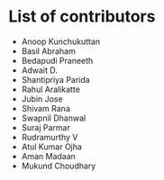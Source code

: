 # List of contributors

- Anoop Kunchukuttan
- Basil Abraham
- Bedapudi Praneeth
- Adwait D.
- Shantipriya Parida
- Rahul Aralikatte
- Jubin Jose
- Shivam Rana
- Swapnil Dhanwal
- Suraj Parmar
- Rudramurthy V
- Atul Kumar Ojha
- Aman Madaan
- Mukund Choudhary
